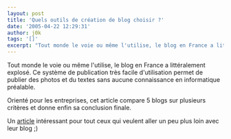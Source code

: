 ```yaml
---
layout: post
title: 'Quels outils de création de blog choisir ?'
date: '2005-04-22 12:29:31'
author: j0k
tags: '[]'
excerpt: "Tout monde le voie ou même l'utilise, le blog en France a littéralement explosé. Ce système de publication très facile d'utilisation permet de publier des photos et du textes sans aucune connaissance en informatique préalable.     \nOrienté pour les entreprises, cet article compare 5 blogs sur plusieurs critères et donne enfin sa conclusion finale.  \n  \n  …"
---
```


Tout monde le voie ou même l'utilise, le blog en France a littéralement explosé. Ce système de publication très facile d'utilisation permet de publier des photos et du textes sans aucune connaissance en informatique préalable.

Orienté pour les entreprises, cet article compare 5 blogs sur plusieurs critères et donne enfin sa conclusion finale.

Un [article](http://www.indexel.net/1_6_4083__3_/5/21/1/Quels_outils_de_creation_de_blog_choisir_pour_votre_entreprise__.htm) intéressant pour tout ceux qui veulent aller un peu plus loin avec leur blog ;)
